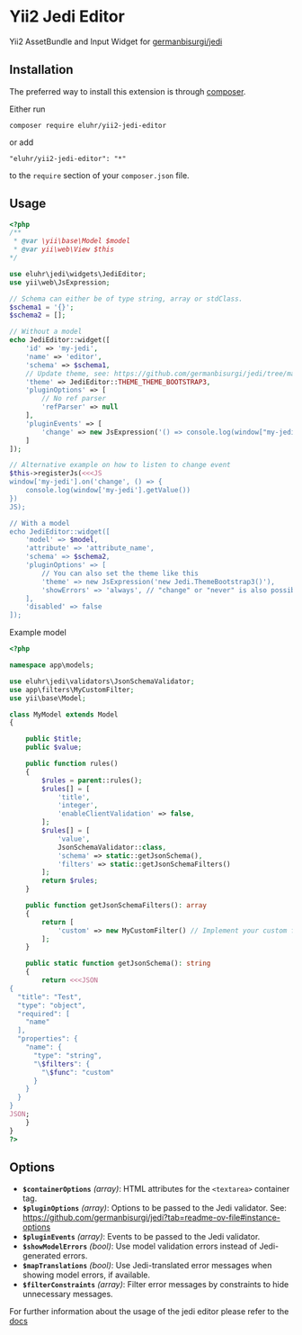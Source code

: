 Yii2 Jedi Editor
================
Yii2 AssetBundle and Input Widget for [germanbisurgi/jedi](https://github.com/germanbisurgi/jedi)

Installation
------------

The preferred way to install this extension is through [composer](https://getcomposer.org/download/).

Either run

```
composer require eluhr/yii2-jedi-editor
```

or add

```
"eluhr/yii2-jedi-editor": "*"
```

to the `require` section of your `composer.json` file.


Usage
-----

```php
<?php
/**
 * @var \yii\base\Model $model
 * @var yii\web\View $this
*/

use eluhr\jedi\widgets\JediEditor;
use yii\web\JsExpression;

// Schema can either be of type string, array or stdClass.
$schema1 = '{}';
$schema2 = [];

// Without a model
echo JediEditor::widget([
    'id' => 'my-jedi',
    'name' => 'editor',
    'schema' => $schema1,
    // Update theme, see: https://github.com/germanbisurgi/jedi/tree/main?tab=readme-ov-file#theme
    'theme' => JediEditor::THEME_THEME_BOOTSTRAP3,
    'pluginOptions' => [
        // No ref parser
        'refParser' => null
    ],
    'pluginEvents' => [
        'change' => new JsExpression('() => console.log(window["my-jedi"].getValue())'),
    ]
]);

// Alternative example on how to listen to change event
$this->registerJs(<<<JS
window['my-jedi'].on('change', () => {
    console.log(window['my-jedi'].getValue())
})
JS);

// With a model
echo JediEditor::widget([
    'model' => $model,
    'attribute' => 'attribute_name',
    'schema' => $schema2,
    'pluginOptions' => [
        // You can also set the theme like this
        'theme' => new JsExpression('new Jedi.ThemeBootstrap3()'),
        'showErrors' => 'always', // "change" or "never" is also possible
    ],
    'disabled' => false
]);
```

Example model
```php
<?php

namespace app\models;

use eluhr\jedi\validators\JsonSchemaValidator;
use app\filters\MyCustomFilter;
use yii\base\Model;

class MyModel extends Model
{

    public $title;
    public $value;

    public function rules()
    {
        $rules = parent::rules();
        $rules[] = [
            'title',
            'integer',
            'enableClientValidation' => false,
        ];
        $rules[] = [
            'value',
            JsonSchemaValidator::class,
            'schema' => static::getJsonSchema(),
            'filters' => static::getJsonSchemaFilters()
        ];
        return $rules;
    }

    public function getJsonSchemaFilters(): array
    {
        return [
            'custom' => new MyCustomFilter() // Implement your custom filter if needed. See: https://opis.io/json-schema/2.x/php-filter.html Filter must inherit from Opis\JsonSchema\Filter
        ];
    }

    public static function getJsonSchema(): string
    {
        return <<<JSON
{
  "title": "Test",
  "type": "object",
  "required": [
    "name"
  ],
  "properties": {
    "name": {
      "type": "string",
      "\$filters": {
        "\$func": "custom"
      }
    }
  }
}
JSON;
    }
}
?>
```

## Options

- **`$containerOptions`** *(array)*: HTML attributes for the `<textarea>` container tag.
- **`$pluginOptions`** *(array)*: Options to be passed to the Jedi validator. See: https://github.com/germanbisurgi/jedi?tab=readme-ov-file#instance-options
- **`$pluginEvents`** *(array)*: Events to be passed to the Jedi validator.
- **`$showModelErrors`** *(bool)*: Use model validation errors instead of Jedi-generated errors.
- **`$mapTranslations`** *(bool)*: Use Jedi-translated error messages when showing model errors, if available.
- **`$filterConstraints`** *(array)*: Filter error messages by constraints to hide unnecessary messages.

For further information about the usage of the jedi editor please refer to the [docs](https://github.com/germanbisurgi/jedi)
